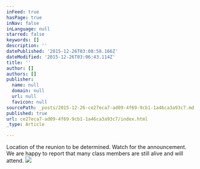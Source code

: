 ```yaml
---
inFeed: true
hasPage: true
inNav: false
inLanguage: null
starred: false
keywords: []
description: ''
datePublished: '2015-12-26T03:08:58.166Z'
dateModified: '2015-12-26T03:06:43.114Z'
title: ''
author: []
authors: []
publisher:
  name: null
  domain: null
  url: null
  favicon: null
sourcePath: _posts/2015-12-26-ce27eca7-ad09-4f69-9cb1-1a46ca3a93c7.md
published: true
url: ce27eca7-ad09-4f69-9cb1-1a46ca3a93c7/index.html
_type: Article

---
```

Location of the reunion to be determined. Watch for the announcement.  
We are happy to report that many class members are still alive and will attend.
![](https://the-grid-user-content.s3-us-west-2.amazonaws.com/8ca3fab6-8b1c-472b-9b2b-6b2e510152ba.jpg)